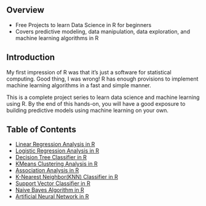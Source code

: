 ## Overview
* Free Projects to learn Data Science in R for beginners
* Covers predictive modeling, data manipulation, data exploration, and machine learning algorithms in R

## Introduction
My first impression of R was that it’s just a software for statistical computing. Good thing, I was wrong! R has enough provisions to implement machine learning algorithms in a fast and simple manner.

This is a complete project series to learn data science and machine learning using R. By the end of this hands-on, you will have a good exposure to building predictive models using machine learning on your own.

## Table of Contents
* [Linear Regression Analysis in R](https://github.com/ravichaubey/Data-Science-with-R/tree/main/Linear%20Regression)
* [Logistic Regression Analysis in R](https://github.com/ravichaubey/Data-Science-with-R/tree/main/Logistic%20Regression)
* [Decision Tree Classifier in R](https://github.com/ravichaubey/Data-Science-with-R/tree/main/Decision%20Tree%20Classifier)
* [KMeans Clustering Analysis in R](https://github.com/ravichaubey/Data-Science-with-R/tree/main/K-Nearest%20Neighbor(KNN)%20Classifier)
* [Association Analysis in R](https://github.com/ravichaubey/Data-Science-with-R/tree/main/Association%20Analysis)
* [K-Nearest Neighbor(KNN) Classifier in R](https://github.com/ravichaubey/Data-Science-with-R)
* [Support Vector Classifier in R](https://github.com/ravichaubey/Data-Science-with-R/tree/main/Support%20Vector%20Classifier)
* [Naive Bayes Algorithm in R](https://github.com/ravichaubey/Data-Science-with-R/tree/main/Naive%20Bayes%20Classifier)
* [Artificial Neural Network in R](https://github.com/ravichaubey/Data-Science-with-R/tree/main/Artificial%20Neural%20Network)
